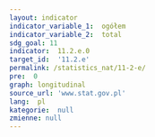 ```yaml
---
layout: indicator
indicator_variable_1:  ogółem
indicator_variable_2:  total
sdg_goal: 11
indicator:  11.2.e.0
target_id:  '11.2.e'
permalink: /statistics_nat/11-2-e/
pre:  0
graph: longitudinal
source_url: 'www.stat.gov.pl'
lang:  pl
kategorie:  null
zmienne: null
---
```

